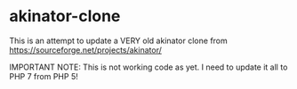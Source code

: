 # akinator-clone
This is an attempt to update a VERY old akinator clone from https://sourceforge.net/projects/akinator/

IMPORTANT NOTE: This is not working code as yet. I need to update it all to PHP 7 from PHP 5!